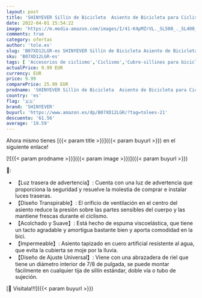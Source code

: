```yaml
---
layout: post
title: 'SHINYEVER Sillín de Bicicleta  Asiento de Bicicleta para Ciclismo con Cojín Acolchado y Respirable para Bicicleta de Carretera  MTB  Montaña  Urbana  Senderismo'
date: 2022-04-01 15:54:22
image: 'https://m.media-amazon.com/images/I/41-K4pMZrVL._SL500_._SL400_.jpg'
comments: true
category: ofertas
author: 'tole.es'
slug: 'B07XD12LGR-es SHINYEVER Sillín de Bicicleta Asiento de Bicicleta para...'
sku: 'B07XD12LGR-es'
tags: [ 'Accesorios de ciclismo','Ciclismo','Cubre-sillines para bicicletas','Deportes y aire libre','Ropa y equipo para deportes','bicicleta','shinyever', ]
actualPrice: 9.99 EUR
currency: EUR
price: 9.99
comparePrice: 25.99 EUR
prodname: 'SHINYEVER Sillín de Bicicleta  Asiento de Bicicleta para Ciclismo con Cojín Acolchado y Respirable para Bicicleta de Carretera  MTB  Montaña  Urbana  Senderismo'
country: 'es'
flag: '🇪🇸'
brand: 'SHINYEVER'
buyurl: 'https://www.amazon.es/dp/B07XD12LGR/?tag=tolees-21'
descuento: '61.56'
average: '19.59'
---
```


Ahora mismo tienes [{{< param title >}}]({{< param buyurl >}}) en el siguiente enlace!

[![{{< param prodname >}}]({{< param image >}})]({{< param buyurl >}})

🔎:

- 【Luz trasera de advertencia】: Cuenta con una luz de advertencia que proporciona la seguridad y resuelve la molestia de comprar e instalar luces traseras.
- 【Diseño Transpirable】: El orificio de ventilación en el centro del asiento reduce la presión sobre las partes sensibles del cuerpo y las mantiene frescas durante el ciclismo.
- 【Acolchado y Suave】: Está hecho de espuma viscoelástica, que tiene un tacto agradable y amortigua bastante bien y aporta comodidad en la bici.
- 【Impermeable】: Asiento tapizado en cuero artificial resistente al agua, que evita la cubierta se moje por la lluvia.
- 【Diseño de Ajuste Universal】: Viene con una abrazadera de riel que tiene un diámetro interior de 7/8 de pulgada, se puede montar fácilmente en cualquier tija de sillín estándar, doble vía o tubo de sujeción.

[🛒 Visítala!!!]({{< param buyurl >}})
